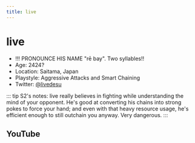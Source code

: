 ```yaml
---
title: live
---
```

# live
* !!! PRONOUNCE HIS NAME "rē bay". Two syllables!!
* Age: 2424?
* Location: Saitama, Japan
* Playstyle: Aggressive Attacks and Smart Chaining
* Twitter: [@livedesu](https://twitter.com/livedesu)

::: tip S2's notes:
live really believes in fighting while understanding the mind of your opponent. He's good at converting his chains into strong pokes to force your hand; and even with that heavy resource usage, he's efficient enough to still outchain you anyway. Very dangerous.
:::

## YouTube
<YouTube :id="'UC4y3dbPj82Wv5OHAnUR4ftA'" :isStream="true" />